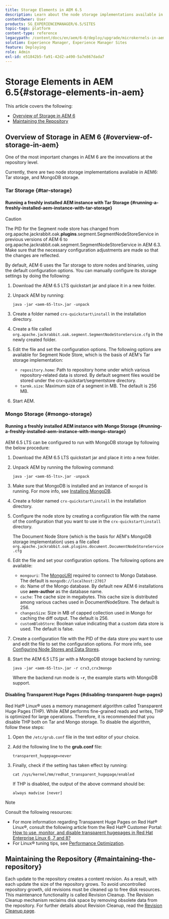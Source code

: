```yaml
---
title: Storage Elements in AEM 6.5
description: Learn about the node storage implementations available in AEM 6.5 and how to maintain the repository.
contentOwner: User
products: SG_EXPERIENCEMANAGER/6.5/SITES
topic-tags: platform
content-type: reference
legacypath: /content/docs/en/aem/6-0/deploy/upgrade/microkernels-in-aem-6-0
solution: Experience Manager, Experience Manager Sites
feature: Deploying
role: Admin
exl-id: e51842b5-fa91-42d2-a490-5a7e867dada7
---
```

# Storage Elements in AEM 6.5{#storage-elements-in-aem}

This article covers the following:

* [Overview of Storage in AEM 6](/help/sites-deploying/storage-elements-in-aem-6.md#overview-of-storage-in-aem)
* [Maintaining the Repository](/help/sites-deploying/storage-elements-in-aem-6.md#maintaining-the-repository)

## Overview of Storage in AEM 6 {#overview-of-storage-in-aem}

One of the most important changes in AEM 6 are the innovations at the repository level.

Currently, there are two node storage implementations available in AEM6: Tar storage, and MongoDB storage.

### Tar Storage {#tar-storage}

#### Running a freshly installed AEM instance with Tar Storage {#running-a-freshly-installed-aem-instance-with-tar-storage}

>[!CAUTION]
>
>The PID for the Segment node store has changed from org.apache.jackrabbit.oak.**plugins**.segment.SegmentNodeStoreService in previous versions of AEM 6 to org.apache.jackrabbit.oak.segment.SegmentNodeStoreService in AEM 6.3. Make sure that the necessary configuration adjustments are made so that the changes are reflected.

By default, AEM 6 uses the Tar storage to store nodes and binaries, using the default configuration options. You can manually configure its storage settings by doing the following:

1. Download the AEM 6.5 LTS quickstart jar and place it in a new folder.
1. Unpack AEM by running:

   `java -jar <aem-65-lts>.jar -unpack`

1. Create a folder named `crx-quickstart\install` in the installation directory.

1. Create a file called `org.apache.jackrabbit.oak.segment.SegmentNodeStoreService.cfg` in the newly created folder.

1. Edit the file and set the configuration options. The following options are available for Segment Node Store, which is the basis of AEM's Tar storage implementation:

    * `repository.home`: Path to repository home under which various repository-related data is stored. By default segment files would be stored under the crx-quickstart/segmentstore directory.
    * `tarmk.size`: Maximum size of a segment in MB. The default is 256 MB.

1. Start AEM.

### Mongo Storage {#mongo-storage}

#### Running a freshly installed AEM instance with Mongo Storage {#running-a-freshly-installed-aem-instance-with-mongo-storage}

AEM 6.5 LTS can be configured to run with MongoDB storage by following the below procedure:

1. Download the AEM 6.5 LTS quickstart jar and place it into a new folder.
1. Unpack AEM by running the following command:

   `java -jar <aem-65-lts>.jar -unpack`

1. Make sure that MongoDB is installed and an instance of `mongod` is running. For more info, see [Installing MongoDB](https://docs.mongodb.org/manual/installation/).
1. Create a folder named `crx-quickstart\install` in the installation directory.
1. Configure the node store by creating a configuration file with the name of the configuration that you want to use in the `crx-quickstart\install` directory.

   The Document Node Store (which is the basis for AEM's MongoDB storage implementation) uses a file called `org.apache.jackrabbit.oak.plugins.document.DocumentNodeStoreService.cfg`

1. Edit the file and set your configuration options. The following options are available:

    * `mongouri`: The [MongoURI](https://docs.mongodb.org/manual/reference/connection-string/) required to connect to Mongo Database. The default is `mongodb://localhost:27017`
    * `db`: Name of the Mongo database. By default new AEM 6 installations use **aem-author** as the database name.
    * `cache`: The cache size in megabytes. This cache size is distributed among various caches used in DocumentNodeStore. The default is 256.
    * `changesSize`: Size in MB of capped collection used in Mongo for caching the diff output. The default is 256.
    * `customBlobStore`: Boolean value indicating that a custom data store is used. The default is false.

1. Create a configuration file with the PID of the data store you want to use and edit the file to set the configuration options. For more info, see [Configuring Node Stores and Data Stores](/help/sites-deploying/data-store-config.md).

1. Start the AEM 6.5 LTS jar with a MongoDB storage backend by running:

   ```shell
   java -jar <aem-65-lts>.jar -r crx3,crx3mongo
   ```

   Where the backend run mode is **`-r`**, the example starts with MongoDB support.

#### Disabling Transparent Huge Pages {#disabling-transparent-huge-pages}

Red Hat&reg; Linux&reg; uses a memory management algorithm called Transparent Huge Pages (THP). While AEM performs fine-grained reads and writes, THP is optimized for large operations. Therefore, it is recommended that you disable THP both on Tar and Mongo storage. To disable the algorithm, follow these steps:

1. Open the `/etc/grub.conf` file in the text editor of your choice.
1. Add the following line to the **grub.conf** file:

   ```
   transparent_hugepage=never
   ```

1. Finally, check if the setting has taken effect by running:

   ```
   cat /sys/kernel/mm/redhat_transparent_hugepage/enabled
   ```

   If THP is disabled, the output of the above command should be:

   ```
   always madvise [never]
   ```

>[!NOTE]
>
>Consult the following resources:
>
>* For more information regarding Transparent Huge Pages on Red Hat&reg; Linux&reg;, consult the following article from the Red Hat&reg; Customer Portal: [How to use, monitor, and disable transparent hugepages in Red Hat Enterprise Linux 6 ,7 and 8?](https://access.redhat.com/solutions/46111)
>* For Linux&reg; tuning tips, see [Performance Optimization](/help/sites-deploying/configuring-performance.md).
>

## Maintaining the Repository {#maintaining-the-repository}

Each update to the repository creates a content revision. As a result, with each update the size of the repository grows. To avoid uncontrolled repository growth, old revisions must be cleaned up to free disk resources. This maintenance functionality is called Revision Cleanup. The Revision Cleanup mechanism reclaims disk space by removing obsolete data from the repository. For further details about Revision Cleanup, read the [Revision Cleanup page](/help/sites-deploying/revision-cleanup.md).
